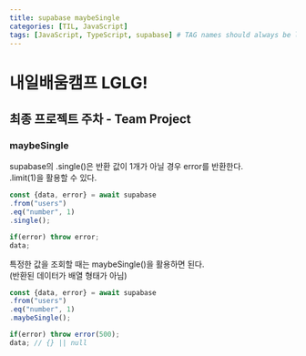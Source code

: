 ```yaml
---
title: supabase maybeSingle
categories: [TIL, JavaScript]
tags: [JavaScript, TypeScript, supabase] # TAG names should always be lowercase
---
```


# 내일배움캠프 LGLG!

## 최종 프로젝트 주차 - Team Project

### maybeSingle

supabase의 .single()은 반환 값이 1개가 아닐 경우 error를 반환한다.<br/>
.limit(1)을 활용할 수 있다.

```jsx
const {data, error} = await supabase
.from("users")
.eq("number", 1)
.single();

if(error) throw error;
data;
```

특정한 값을 조회할 때는 maybeSingle()을 활용하면 된다.</br>
(반환된 데이터가 배열 형태가 아님)

```jsx
const {data, error} = await supabase
.from("users")
.eq("number", 1)
.maybeSingle();

if(error) throw error(500);
data; // {} || null
```
